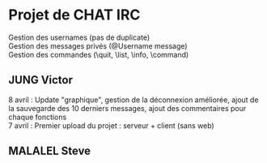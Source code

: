 # Projet de CHAT IRC
Gestion des usernames (pas de duplicate)  
Gestion des messages privés (@Username message)  
Gestion des commandes (\quit, \list, \info, \command)  
## JUNG Victor
8 avril : Update "graphique", gestion de la déconnexion améliorée, ajout de la sauvegarde des 10 derniers messages, ajout des commentaires pour chaque fonctions  
7 avril : Premier upload du projet : serveur + client (sans web)  

## MALALEL Steve
